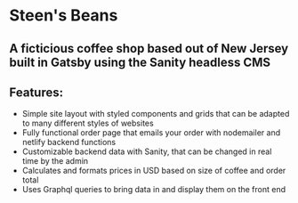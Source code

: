 # Steen's Beans

## A ficticious coffee shop based out of New Jersey built in Gatsby using the Sanity headless CMS

## Features:

- Simple site layout with styled components and grids that can be adapted to many different styles of websites
- Fully functional order page that emails your order with nodemailer and netlify backend functions
- Customizable backend data with Sanity, that can be changed in real time by the admin
- Calculates and formats prices in USD based on size of coffee and order total
- Uses Graphql queries to bring data in and display them on the front end
